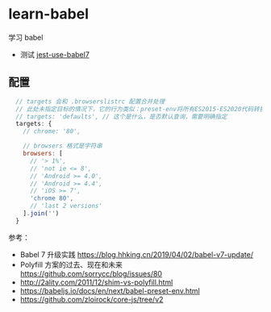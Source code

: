 # learn-babel

学习 babel

- 测试 [jest-use-babel7](https://github.com/cloudyan/jest-use-babel7)

## 配置

```js
  // targets 会和 .browserslistrc 配置合并处理
  // 此处未指定目标的情况下，它的行为类似：preset-env将所有ES2015-ES2020代码转换为与ES5兼容。
  // targets: 'defaults', // 这个是什么，是否默认查询，需要明确指定
  targets: {
    // chrome: '80',

    // browsers 格式是字符串
    browsers: [
      // '> 1%',
      // 'not ie <= 8',
      // 'Android >= 4.0',
      // 'Android >= 4.4',
      // 'iOS >= 7',
      'chrome 80',
      // 'last 2 versions'
    ].join('')
  }
```

参考：

- Babel 7 升级实践 https://blog.hhking.cn/2019/04/02/babel-v7-update/
- Polyfill 方案的过去、现在和未来 https://github.com/sorrycc/blog/issues/80
- http://2ality.com/2011/12/shim-vs-polyfill.html
- https://babeljs.io/docs/en/next/babel-preset-env.html
- https://github.com/zloirock/core-js/tree/v2
